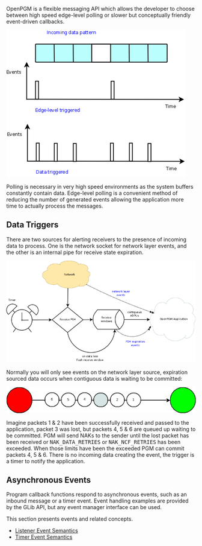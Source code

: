OpenPGM is a flexible messaging API which allows the developer to choose between high speed edge-level polling or slower but conceptually friendly event-driven callbacks.

<img src='img/OpenPGM_Events.png' />

Polling is necessary in very high speed environments as the system buffers constantly contain data.  Edge-level polling is a convenient method of reducing the number of generated events allowing the application more time to actually process the messages.


## Data Triggers ##
There are two sources for alerting receivers to the presence of incoming data to process.  One is the network socket for network layer events, and the other is an internal pipe for receive state expiration.

<img src='img/PGM_events.png' />

Normally you will only see events on the network layer source, expiration sourced data occurs when contiguous data is waiting to be committed:

<img src='img/Loss_detection_by_gap.png' />

Imagine packets 1 & 2 have been successfully received and passed to the application, packet 3 was lost, but packets 4, 5 & 6 are queued up waiting to be committed.  PGM will send NAKs to the sender until the lost packet has been received or <tt>NAK_DATA_RETRIES</tt> or <tt>NAK_NCF_RETRIES</tt> has been exceeded.  When those limits have been the exceeded PGM can commit packets 4, 5 & 6.  There is no incoming data creating the event, the trigger is a timer to notify the application.


## Asynchronous Events ##

Program callback functions respond to asynchronous events, such as an inbound message or a timer event.  Event handling examples are provided by the GLib API, but any event manager interface can be used.

This section presents events and related concepts.

  * [Listener Event Semantics](OpenPgmConceptsListenerEventSemantics.md)
  * [Timer Event Semantics](OpenPgmConceptsTimerEventSemantics.md)

